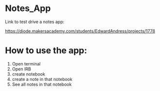 # Notes_App

Link to test drive a notes app:

https://diode.makersacademy.com/students/EdwardAndress/projects/1778

# How to use the app:

1. Open terminal
2. Open IRB
3. create notebook
4. create a note in that notebook
5. See all notes in that notebook
